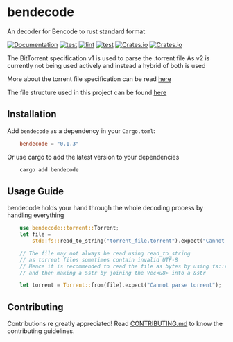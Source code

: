 # bendecode

An decoder for Bencode to rust standard format

[![Documentation](https://docs.rs/bendecode/badge.svg)](https://docs.rs/bendecode/0.1.3/bendecode/index.html)
[![test](https://github.com/mohamedarish/bendecode/actions/workflows/test.yml/badge.svg)](https://github.com/mohamedarish/bendecode/actions/workflows/test.yml)
[![lint](https://github.com/mohamedarish/bendecode/actions/workflows/lint.yml/badge.svg)](https://github.com/mohamedarish/bendecode/actions/workflows/lint.yml)
[![test](https://github.com/mohamedarish/bendecode/actions/workflows/build.yml/badge.svg)](https://github.com/mohamedarish/bendecode/actions/workflows/build.yml)
[![Crates.io](https://img.shields.io/crates/v/bendecode?link=https%3A%2F%2Fcrates.io%2Fcrates%2Fbendecode)](https://crates.io/crates/bendecode)
[![Crates.io](https://img.shields.io/crates/l/bendecode?link=https%3A%2F%2Fgithub.com%2Fmohamedarish%2Fbendecode%2Fblob%2Fmain%2FLICENCE)](https://github.com/mohamedarish/bendecode/blob/master/LICENSE)

The BitTorrent specification v1 is used to parse the .torrent file
As v2 is currently not being used actively and instead a hybrid of both is used

More about the torrent file specification can be read [here](https://en.wikipedia.org/wiki/Torrent_file#File_structure)

The file structure used in this project can be found [here](https://wiki.theory.org/BitTorrentSpecification#Metainfo_File_Structure)

## Installation

Add `bendecode` as a dependency in your `Cargo.toml`:

```toml
    bendecode = "0.1.3"
```

Or use cargo to add the latest version to your dependencies

```sh
    cargo add bendecode
```

## Usage Guide

bendecode holds your hand through the whole decoding process by handling everything

```rs
    use bendecode::torrent::Torrent;
    let file = 
        std::fs::read_to_string("torrent_file.torrent").expect("Cannot read the file");

    // The file may not always be read using read_to_string
    // as torrent files sometimes contain invalid UTF-8
    // Hence it is recommended to read the file as bytes by using fs::read()
    // and then making a &str by joining the Vec<u8> into a &str

    let torrent = Torrent::from(file).expect("Cannot parse torrent");
```

## Contributing

Contributions re greatly appreciated! Read [CONTRIBUTING.md](./CONTRIBUTING.md) to know the contributing guidelines.
